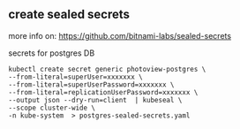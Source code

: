 ## create sealed secrets


more info on: https://github.com/bitnami-labs/sealed-secrets

secrets for postgres DB
```
kubectl create secret generic photoview-postgres \
--from-literal=superUser=xxxxxxx \
--from-literal=superUserPassword=xxxxxxx \
--from-literal=replicationUserPassword=xxxxxxx \
--output json --dry-run=client  | kubeseal \
--scope cluster-wide \
-n kube-system  > postgres-sealed-secrets.yaml
```
